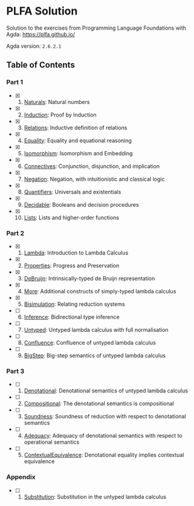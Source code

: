 # PLFA Solution

Solution to the exercises from Programming Language Foundations with Agda: https://plfa.github.io/

Agda version: `2.6.2.1`

## Table of Contents

### Part 1

- [x] 1. [Naturals](https://plfa.github.io/Naturals/): Natural numbers
- [x] 2. [Induction](https://plfa.github.io/Induction/): Proof by Induction
- [x] 3. [Relations](https://plfa.github.io/Relations/): Inductive definition of relations
- [x] 4. [Equality](https://plfa.github.io/Equality/): Equality and equational reasoning
- [x] 5. [Isomorphism](https://plfa.github.io/Isomorphism/): Isomorphism and Embedding
- [x] 6. [Connectives](https://plfa.github.io/Connectives/): Conjunction, disjunction, and implication
- [x] 7. [Negation](https://plfa.github.io/Negation/): Negation, with intuitionistic and classical logic
- [x] 8. [Quantifiers](https://plfa.github.io/Quantifiers/): Universals and existentials
- [x] 9. [Decidable](https://plfa.github.io/Decidable/): Booleans and decision procedures
- [x] 10. [Lists](https://plfa.github.io/Lists/): Lists and higher-order functions

### Part 2

- [x] 1. [Lambda](https://plfa.github.io/Lambda/): Introduction to Lambda Calculus
- [x] 2. [Properties](https://plfa.github.io/Properties/): Progress and Preservation
- [x] 3. [DeBruijn](https://plfa.github.io/DeBruijn/): Intrinsically-typed de Bruijn representation
- [x] 4. [More](https://plfa.github.io/More/): Additional constructs of simply-typed lambda calculus
- [x] 5. [Bisimulation](https://plfa.github.io/Bisimulation/): Relating reduction systems
- [ ] 6. [Inference](https://plfa.github.io/Inference/): Bidirectional type inference
- [ ] 7. [Untyped](https://plfa.github.io/Untyped/): Untyped lambda calculus with full normalisation
- [ ] 8. [Confluence](https://plfa.github.io/Confluence/): Confluence of untyped lambda calculus
- [ ] 9. [BigStep](https://plfa.github.io/BigStep/): Big-step semantics of untyped lambda calculus

### Part 3

- [ ] 1. [Denotational](https://plfa.github.io/Denotational/): Denotational semantics of untyped lambda calculus
- [ ] 2. [Compositional](https://plfa.github.io/Compositional/): The denotational semantics is compositional
- [ ] 3. [Soundness](https://plfa.github.io/Soundness/): Soundness of reduction with respect to denotational semantics
- [ ] 4. [Adequacy](https://plfa.github.io/Adequacy/): Adequacy of denotational semantics with respect to operational semantics
- [ ] 5. [ContextualEquivalence](https://plfa.github.io/ContextualEquivalence/): Denotational equality implies contextual equivalence

### Appendix

- [ ] 1. [Substitution](https://plfa.github.io/Substitution/): Substitution in the untyped lambda calculus
